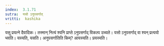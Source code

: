 ```yaml
---
index:  3.1.71
sutra:  यसो ऽनुपसर्गात्
vritti:  kashika 
---
```


यसु प्रयत्ने दैवादिकः। तस्मान् नित्यं श्यनि प्राप्ते ऽनुपसर्गाद् विकल्प उच्यते। यसो ऽनुपसर्गाद् वा श्यन् प्रत्ययो भवति। यस्यति, यसति। अनुपसर्गातिति किम्? आयस्यति। प्रयस्यति।


